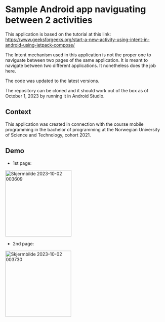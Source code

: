 # Sample Android app naviguating between 2 activities

This application is based on the tutorial at this link: https://www.geeksforgeeks.org/start-a-new-activity-using-intent-in-android-using-jetpack-compose/

The Intent mechanism used in this application is not the proper one to naviguate between two pages of the same application. 
It is meant to navigate between two different applications. It nonetheless does the job here.

The code was updated to the latest versions.

The repository can be cloned and it should work out of the box as of October 1, 2023 by running it in Android Studio.

## Context

This application was created in connection with the course mobile programming in the bachelor of programming at the Norwegian University of Science and Technology, cohort 2021.

## Demo

- 1st page:

<img width="209" alt="Skjermbilde 2023-10-02 003609" src="https://github.com/ArnaudDuhamel/bmi_calculator/assets/113102976/aebc808e-13e4-47d7-bf4b-72f3a8836b03">

- 2nd page:

<img width="208" alt="Skjermbilde 2023-10-02 003730" src="https://github.com/ArnaudDuhamel/bmi_calculator/assets/113102976/ad4fc656-3c4f-44f1-a16a-14e350b280c1">
